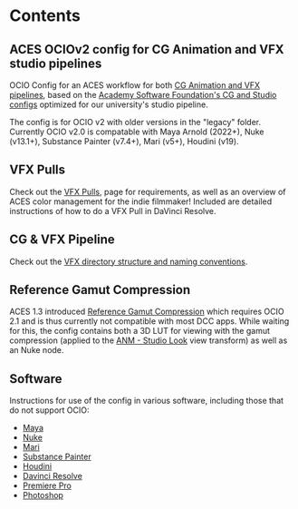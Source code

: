 # Contents

## ACES OCIOv2 config for CG Animation and VFX studio pipelines
OCIO Config for an ACES workflow for both [CG Animation and VFX pipelines](docs/configs.md), based on the [Academy Software Foundation's CG and Studio configs](https://github.com/AcademySoftwareFoundation/OpenColorIO-Config-ACES) optimized for our university's studio pipeline.

The config is for OCIO v2 with older versions in the "legacy" folder. Currently OCIO v2.0 is compatable with Maya Arnold (2022+), Nuke (v13.1+), Substance Painter (v7.4+), Mari (v5+), Houdini (v19). 

## VFX Pulls

Check out the [VFX Pulls](docs/VFXpulls.md), page for requirements, as well as an overview of ACES color management for the indie filmmaker! Included are detailed instructions of how to do a VFX Pull in DaVinci Resolve.

## CG & VFX Pipeline 

Check out the [VFX directory structure and naming conventions](docs/naming.md).

## Reference Gamut Compression
ACES 1.3 introduced [Reference Gamut Compression](docs/gamut.md) which requires OCIO 2.1 and is thus currently not compatible with most DCC apps. While waiting for this, the config contains both a 3D LUT for viewing with the gamut compression (applied to the [ANM - Studio Look](docs/configs.md) view transform) as well as an Nuke node.

## <a name="software"></a>Software
Instructions for use of the config in various software, including those that do not support OCIO:

- [Maya](docs/Maya.md) 
- [Nuke](docs/Nuke.md) 
- [Mari](docs/Mari.md) 
- [Substance Painter](docs/Substance.md) 
- [Houdini](https://www.sidefx.com/docs/houdini/io/ocio.html) 
- [Davinci Resolve](docs/Resolve.md) 
- [Premiere Pro](docs/PremierePull.md)
- [Photoshop](docs/Photoshop.md) 



